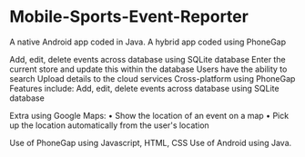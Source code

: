 # Mobile-Sports-Event-Reporter
A native Android app coded in Java.
A hybrid app coded using PhoneGap

Add, edit, delete events across database using SQLite database
Enter the current store and update this within the database
Users have the ability to search
Upload details to the cloud services
Cross-platform using PhoneGap
Features include:
Add, edit, delete events across database using SQLite database

Extra using Google Maps:
• Show the location of an event on a map
• Pick up the location automatically from the user's location

Use of PhoneGap using Javascript, HTML, CSS
Use of Android using Java.
